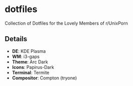 # dotfiles
Collection of Dotfiles for the Lovely Members of r/UnixPorn

## Details ##
- **DE**: KDE Plasma
- **WM**: i3-gaps
- **Theme**: Arc Dark
- **Icons**: Papirus-Dark
- **Terminal**: Termite
- **Compositor**: Compton (tryone)

